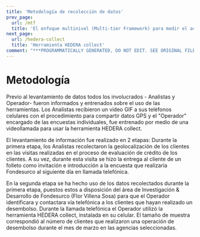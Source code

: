 ```yaml
---
title: 'Metodología de recolección de datos'
prev_page:
  url: /mtf
  title: 'El enfoque multinivel (Multi-tier Framework) para medir el acceso a energía'
next_page:
  url: /hedera-collect
  title: 'Herramienta HEDERA collect'
comment: "***PROGRAMMATICALLY GENERATED, DO NOT EDIT. SEE ORIGINAL FILES IN /content***"
---
```

# Metodología

Previo al levantamiento de datos todos los involucrados - Analistas y Operador- fueron informados y entrenados sobre el uso de las herramientas. 
Los Analistas recibieron un video GIF a sus teléfonos celulares con el procedimiento para compartir datos GPS y el &quot;Operador&quot; encargado de las encuestas individuales, fue entrenado por medio de una videollamada para usar la herramienta HEDERA collect.

El levantamiento de información fue realizado en 2 etapas:
Durante la primera etapa, los Analistas recolectaron la geolocalización de los clientes en las visitas realizadas en el proceso de evaluación de crédito de los clientes. A su vez, durante esta visita se hizo la entrega al cliente de un folleto como invitación e introducción a la encuesta que realizaría Fondesurco al siguiente día en llamada telefónica.

En la segunda etapa se ha hecho uso de los datos recolectados durante la primera etapa, puestos estos a disposición del área de Investigación & Desarrollo de Fondesurco (Flor Villena Sosa) para que el Operador identificara y contactara vía telefónica a los clientes que hayan realizado un desembolso. Durante la llamada telefónica el Operador utilizó la herramienta HEDERA collect, instalada en su celular. El tamaño de muestra correspondió al número de clientes que realizaron una operación de desembolso durante el mes de marzo en las agencias seleccionadas.
